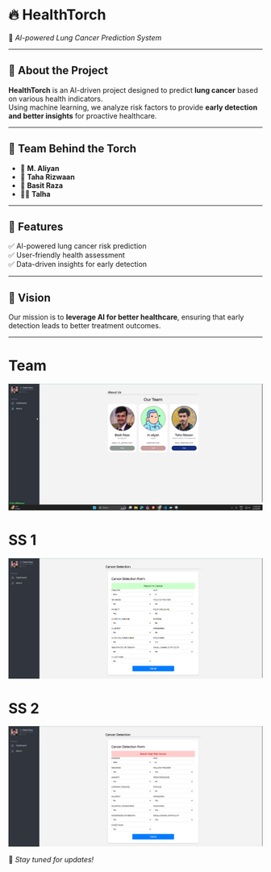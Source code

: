 # 🔥 HealthTorch  
🚀 *AI-powered Lung Cancer Prediction System*  



---

## 🏥 About the Project  
**HealthTorch** is an AI-driven project designed to predict **lung cancer** based on various health indicators.  
Using machine learning, we analyze risk factors to provide **early detection and better insights** for proactive healthcare.  

---

## 👥 Team Behind the Torch  
- 🧠 **M. Aliyan**  
- 🦘 **Taha Rizwaan**  
- 🔬 **Basit Raza**  
- 😶‍🌫️ **Talha**  

---

## 📌 Features  
✅ AI-powered lung cancer risk prediction  
✅ User-friendly health assessment  
✅ Data-driven insights for early detection  

---

## 🎯 Vision  
Our mission is to **leverage AI for better healthcare**, ensuring that early detection leads to better treatment outcomes.  

---
# Team
![HealthTorch](https://github.com/muhdaliyan/healthtorch/blob/main/Media/0.png)  

# SS 1

![HealthTorch](https://github.com/muhdaliyan/healthtorch/blob/main/Media/1.png)  

# SS 2
![HealthTorch](https://github.com/muhdaliyan/healthtorch/blob/main/Media/2.png)  


🚀 *Stay tuned for updates!*  
